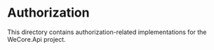 # Authorization

This directory contains authorization-related implementations for the WeCore.Api project.
